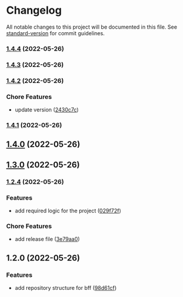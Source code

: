 # Changelog

All notable changes to this project will be documented in this file. See [standard-version](https://github.com/conventional-changelog/standard-version) for commit guidelines.

### [1.4.4](https://github.com/geekzdev/back_geekz_products/compare/v1.4.3...v1.4.4) (2022-05-26)

### [1.4.3](https://github.com/geekzdev/back_geekz_products/compare/v1.4.2...v1.4.3) (2022-05-26)

### [1.4.2](https://github.com/geekzdev/back_geekz_products/compare/v1.4.1...v1.4.2) (2022-05-26)


### Chore Features

* update version ([2430c7c](https://github.com/geekzdev/back_geekz_products/commits2430c7ca6a138e401936ccf8c00cd770c6d9e5c6))

### [1.4.1](https://github.com/geekzdev/back_geekz_products/compare/v1.4.0...v1.4.1) (2022-05-26)

## [1.4.0](https://github.com/geekzdev/back_geekz_products/compare/v1.3.0...v1.4.0) (2022-05-26)

## [1.3.0](https://github.com/geekzdev/back_geekz_products/compare/v1.2.4...v1.3.0) (2022-05-26)

### [1.2.4](https://github.com/geekzdev/back_geekz_products/compare/v1.2.0...v1.2.4) (2022-05-26)


### Features

* add required logic for the project ([029f72f](https://github.com/geekzdev/back_geekz_products/commits029f72ffc3599e6bfc386801a94a6a5c3ac73ff3))


### Chore Features

* add release file ([3e79aa0](https://github.com/geekzdev/back_geekz_products/commits3e79aa015f15d416e61b2c3c65d6ed288767322a))

## 1.2.0 (2022-05-26)


### Features

* add repository structure for bff ([98d61cf](https://github.com/geekzdev/back_geekz_products/commits98d61cf513722a7cf29cf21dabc46ea94472c6c3))
